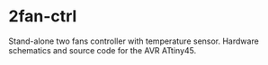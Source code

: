 2fan-ctrl
=========

Stand-alone two fans controller with temperature sensor.
Hardware schematics and source code for the AVR ATtiny45.

